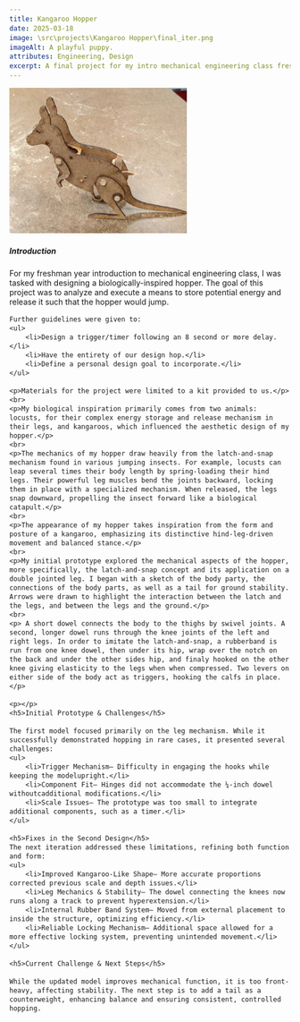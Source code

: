 ```yaml
---
title: Kangaroo Hopper
date: 2025-03-18
image: \src\projects\Kangaroo Hopper\final_iter.png
imageAlt: A playful puppy.
attributes: Engineering, Design
excerpt: A final project for my intro mechanical engineering class freshman year
---
```


<div>
    <img src = "\src\projects\Kangaroo Hopper\final_iter.png">
    <h5>Introduction</h5>
    <p>For my freshman year introduction to mechanical engineering class, I was tasked with designing a biologically-inspired hopper. The goal of this project was to analyze and execute a means to store potential energy and release it such that the hopper would jump.</p>
    
    Further guidelines were given to:
    <ul>
        <li>Design a trigger/timer following an 8 second or more delay.</li>
        <li>Have the entirety of our design hop.</li>
        <li>Define a personal design goal to incorporate.</li>
    </ul>
    
    <p>Materials for the project were limited to a kit provided to us.</p>
    <br>
    <p>My biological inspiration primarily comes from two animals: locusts, for their complex energy storage and release mechanism in their legs, and kangaroos, which influenced the aesthetic design of my hopper.</p>
    <br>
    <p>The mechanics of my hopper draw heavily from the latch-and-snap mechanism found in various jumping insects. For example, locusts can leap several times their body length by spring-loading their hind legs. Their powerful leg muscles bend the joints backward, locking them in place with a specialized mechanism. When released, the legs snap downward, propelling the insect forward like a biological catapult.</p>
    <br>
    <p>The appearance of my hopper takes inspiration from the form and posture of a kangaroo, emphasizing its distinctive hind-leg-driven movement and balanced stance.</p>
    <br>
    <p>My initial prototype explored the mechanical aspects of the hopper, more specifically, the latch-and-snap concept and its application on a double jointed leg. I began with a sketch of the body party, the connections of the body parts, as well as a tail for ground stability. Arrows were drawn to highlight the interaction between the latch and the legs, and between the legs and the ground.</p>
    <br>
    <p> A short dowel connects the body to the thighs by swivel joints. A second, longer dowel runs through the knee joints of the left and right legs. In order to imitate the latch-and-snap, a rubberband is run from one knee dowel, then under its hip, wrap over the notch on the back and under the other sides hip, and finaly hooked on the other knee giving elasticity to the legs when when compressed. Two levers on either side of the body act as triggers, hooking the calfs in place.</p>
    
    <p></p>
    <h5>Initial Prototype & Challenges</h5>
    
    The first model focused primarily on the leg mechanism. While it successfully demonstrated hopping in rare cases, it presented several challenges:
    <ul>
        <li>Trigger Mechanism– Difficulty in engaging the hooks while keeping the modelupright.</li>
        <li>Component Fit– Hinges did not accommodate the ¼-inch dowel withoutcadditional modifications.</li>
        <li>Scale Issues– The prototype was too small to integrate additional components, such as a timer.</li>
    </ul>
    
    <h5>Fixes in the Second Design</h5>
    The next iteration addressed these limitations, refining both function and form:
    <ul>
        <li>Improved Kangaroo-Like Shape– More accurate proportions corrected previous scale and depth issues.</li>
        <li>Leg Mechanics & Stability– The dowel connecting the knees now runs along a track to prevent hyperextension.</li>
        <li>Internal Rubber Band System– Moved from external placement to inside the structure, optimizing efficiency.</li>
        <li>Reliable Locking Mechanism– Additional space allowed for a more effective locking system, preventing unintended movement.</li>
    </ul>
    
    <h5>Current Challenge & Next Steps</h5>
    
    While the updated model improves mechanical function, it is too front-heavy, affecting stability. The next step is to add a tail as a counterweight, enhancing balance and ensuring consistent, controlled hopping.
</div>